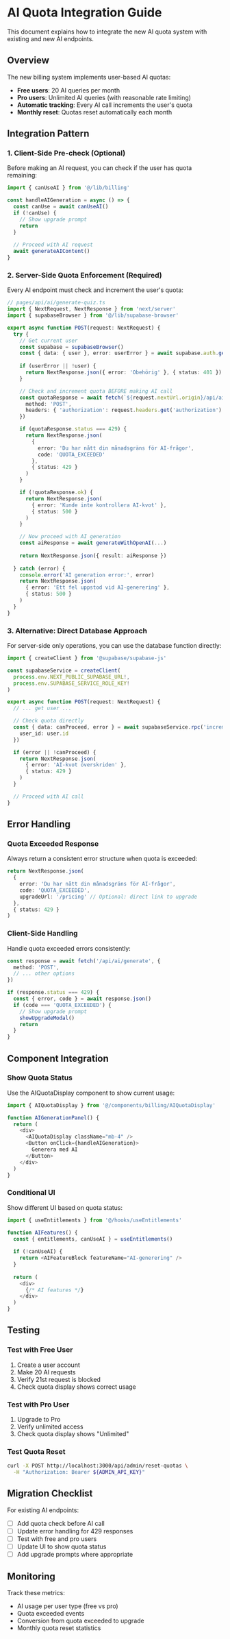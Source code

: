 # AI Quota Integration Guide

This document explains how to integrate the new AI quota system with existing and new AI endpoints.

## Overview

The new billing system implements user-based AI quotas:
- **Free users**: 20 AI queries per month
- **Pro users**: Unlimited AI queries (with reasonable rate limiting)
- **Automatic tracking**: Every AI call increments the user's quota
- **Monthly reset**: Quotas reset automatically each month

## Integration Pattern

### 1. Client-Side Pre-check (Optional)

Before making an AI request, you can check if the user has quota remaining:

```typescript
import { canUseAI } from '@/lib/billing'

const handleAIGeneration = async () => {
  const canUse = await canUseAI()
  if (!canUse) {
    // Show upgrade prompt
    return
  }
  
  // Proceed with AI request
  await generateAIContent()
}
```

### 2. Server-Side Quota Enforcement (Required)

Every AI endpoint must check and increment the user's quota:

```typescript
// pages/api/ai/generate-quiz.ts
import { NextRequest, NextResponse } from 'next/server'
import { supabaseBrowser } from '@/lib/supabase-browser'

export async function POST(request: NextRequest) {
  try {
    // Get current user
    const supabase = supabaseBrowser()
    const { data: { user }, error: userError } = await supabase.auth.getUser()
    
    if (userError || !user) {
      return NextResponse.json({ error: 'Obehörig' }, { status: 401 })
    }

    // Check and increment quota BEFORE making AI call
    const quotaResponse = await fetch(`${request.nextUrl.origin}/api/ai/usage`, {
      method: 'POST',
      headers: { 'authorization': request.headers.get('authorization') || '' }
    })

    if (quotaResponse.status === 429) {
      return NextResponse.json(
        { 
          error: 'Du har nått din månadsgräns för AI-frågor',
          code: 'QUOTA_EXCEEDED' 
        },
        { status: 429 }
      )
    }

    if (!quotaResponse.ok) {
      return NextResponse.json(
        { error: 'Kunde inte kontrollera AI-kvot' },
        { status: 500 }
      )
    }

    // Now proceed with AI generation
    const aiResponse = await generateWithOpenAI(...)
    
    return NextResponse.json({ result: aiResponse })
    
  } catch (error) {
    console.error('AI generation error:', error)
    return NextResponse.json(
      { error: 'Ett fel uppstod vid AI-generering' },
      { status: 500 }
    )
  }
}
```

### 3. Alternative: Direct Database Approach

For server-side only operations, you can use the database function directly:

```typescript
import { createClient } from '@supabase/supabase-js'

const supabaseService = createClient(
  process.env.NEXT_PUBLIC_SUPABASE_URL!,
  process.env.SUPABASE_SERVICE_ROLE_KEY!
)

export async function POST(request: NextRequest) {
  // ... get user ...

  // Check quota directly
  const { data: canProceed, error } = await supabaseService.rpc('increment_ai_usage', {
    user_id: user.id
  })

  if (error || !canProceed) {
    return NextResponse.json(
      { error: 'AI-kvot överskriden' },
      { status: 429 }
    )
  }

  // Proceed with AI call
}
```

## Error Handling

### Quota Exceeded Response

Always return a consistent error structure when quota is exceeded:

```typescript
return NextResponse.json(
  { 
    error: 'Du har nått din månadsgräns för AI-frågor',
    code: 'QUOTA_EXCEEDED',
    upgradeUrl: '/pricing' // Optional: direct link to upgrade
  },
  { status: 429 }
)
```

### Client-Side Handling

Handle quota exceeded errors consistently:

```typescript
const response = await fetch('/api/ai/generate', {
  method: 'POST',
  // ... other options
})

if (response.status === 429) {
  const { error, code } = await response.json()
  if (code === 'QUOTA_EXCEEDED') {
    // Show upgrade prompt
    showUpgradeModal()
    return
  }
}
```

## Component Integration

### Show Quota Status

Use the AIQuotaDisplay component to show current usage:

```typescript
import { AIQuotaDisplay } from '@/components/billing/AIQuotaDisplay'

function AIGenerationPanel() {
  return (
    <div>
      <AIQuotaDisplay className="mb-4" />
      <Button onClick={handleAIGeneration}>
        Generera med AI
      </Button>
    </div>
  )
}
```

### Conditional UI

Show different UI based on quota status:

```typescript
import { useEntitlements } from '@/hooks/useEntitlements'

function AIFeatures() {
  const { entitlements, canUseAI } = useEntitlements()
  
  if (!canUseAI) {
    return <AIFeatureBlock featureName="AI-generering" />
  }
  
  return (
    <div>
      {/* AI features */}
    </div>
  )
}
```

## Testing

### Test with Free User

1. Create a user account
2. Make 20 AI requests
3. Verify 21st request is blocked
4. Check quota display shows correct usage

### Test with Pro User

1. Upgrade to Pro
2. Verify unlimited access
3. Check quota display shows "Unlimited"

### Test Quota Reset

```bash
curl -X POST http://localhost:3000/api/admin/reset-quotas \
  -H "Authorization: Bearer ${ADMIN_API_KEY}"
```

## Migration Checklist

For existing AI endpoints:

- [ ] Add quota check before AI call
- [ ] Update error handling for 429 responses
- [ ] Test with free and pro users
- [ ] Update UI to show quota status
- [ ] Add upgrade prompts where appropriate

## Monitoring

Track these metrics:
- AI usage per user type (free vs pro)
- Quota exceeded events
- Conversion from quota exceeded to upgrade
- Monthly quota reset statistics